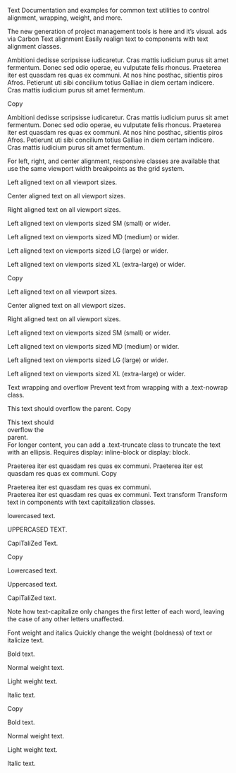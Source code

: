 Text
Documentation and examples for common text utilities to control alignment, wrapping, weight, and more.

The new generation of project management tools is here and it’s visual.
ads via Carbon
Text alignment
Easily realign text to components with text alignment classes.

Ambitioni dedisse scripsisse iudicaretur. Cras mattis iudicium purus sit amet fermentum. Donec sed odio operae, eu vulputate felis rhoncus. Praeterea iter est quasdam res quas ex communi. At nos hinc posthac, sitientis piros Afros. Petierunt uti sibi concilium totius Galliae in diem certam indicere. Cras mattis iudicium purus sit amet fermentum.

Copy
<p class="text-justify">Ambitioni dedisse scripsisse iudicaretur. Cras mattis iudicium purus sit amet fermentum. Donec sed odio operae, eu vulputate felis rhoncus. Praeterea iter est quasdam res quas ex communi. At nos hinc posthac, sitientis piros Afros. Petierunt uti sibi concilium totius Galliae in diem certam indicere. Cras mattis iudicium purus sit amet fermentum.</p>
For left, right, and center alignment, responsive classes are available that use the same viewport width breakpoints as the grid system.

Left aligned text on all viewport sizes.

Center aligned text on all viewport sizes.

Right aligned text on all viewport sizes.

Left aligned text on viewports sized SM (small) or wider.

Left aligned text on viewports sized MD (medium) or wider.

Left aligned text on viewports sized LG (large) or wider.

Left aligned text on viewports sized XL (extra-large) or wider.

Copy
<p class="text-left">Left aligned text on all viewport sizes.</p>
<p class="text-center">Center aligned text on all viewport sizes.</p>
<p class="text-right">Right aligned text on all viewport sizes.</p>

<p class="text-sm-left">Left aligned text on viewports sized SM (small) or wider.</p>
<p class="text-md-left">Left aligned text on viewports sized MD (medium) or wider.</p>
<p class="text-lg-left">Left aligned text on viewports sized LG (large) or wider.</p>
<p class="text-xl-left">Left aligned text on viewports sized XL (extra-large) or wider.</p>
Text wrapping and overflow
Prevent text from wrapping with a .text-nowrap class.

This text should overflow the parent.
Copy
<div class="text-nowrap" style="width: 8rem;">
  This text should overflow the parent.
</div>
For longer content, you can add a .text-truncate class to truncate the text with an ellipsis. Requires display: inline-block or display: block.

Praeterea iter est quasdam res quas ex communi.
Praeterea iter est quasdam res quas ex communi.
Copy
<!-- Block level -->
<div class="row">
  <div class="col-2 text-truncate">
    Praeterea iter est quasdam res quas ex communi.
  </div>
</div>

<!-- Inline level -->
<span class="d-inline-block text-truncate" style="max-width: 150px;">
  Praeterea iter est quasdam res quas ex communi.
</span>
Text transform
Transform text in components with text capitalization classes.

lowercased text.

UPPERCASED TEXT.

CapiTaliZed Text.

Copy
<p class="text-lowercase">Lowercased text.</p>
<p class="text-uppercase">Uppercased text.</p>
<p class="text-capitalize">CapiTaliZed text.</p>
Note how text-capitalize only changes the first letter of each word, leaving the case of any other letters unaffected.

Font weight and italics
Quickly change the weight (boldness) of text or italicize text.

Bold text.

Normal weight text.

Light weight text.

Italic text.

Copy
<p class="font-weight-bold">Bold text.</p>
<p class="font-weight-normal">Normal weight text.</p>
<p class="font-weight-light">Light weight text.</p>
<p class="font-italic">Italic text.</p>


